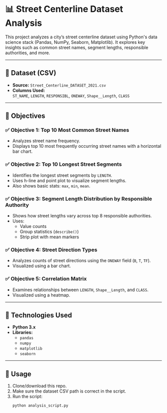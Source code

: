 # 📊 Street Centerline Dataset Analysis

This project analyzes a city’s street centerline dataset using Python's data science stack (Pandas, NumPy, Seaborn, Matplotlib). It explores key insights such as common street names, segment lengths, responsible authorities, and more.

---

## 📁 Dataset (CSV)

- **Source:** `Street_Centerline_DATASET_2021.csv`
- **Columns Used:**  
  `ST_NAME`, `LENGTH`, `RESPONSIBL`, `ONEWAY`, `Shape__Length`, `CLASS`

---

## 🎯 Objectives

### ✅ Objective 1: Top 10 Most Common Street Names
- Analyzes street name frequency.
- Displays top 10 most frequently occurring street names with a horizontal bar chart.

### ✅ Objective 2: Top 10 Longest Street Segments
- Identifies the longest street segments by `LENGTH`.
- Uses h-line and point plot to visualize segment lengths.
- Also shows basic stats: `max`, `min`, `mean`.

### ✅ Objective 3: Segment Length Distribution by Responsible Authority
- Shows how street lengths vary across top 8 responsible authorities.
- Uses:
  - Value counts
  - Group statistics (`describe()`)
  - Strip plot with mean markers

### ✅ Objective 4: Street Direction Types
- Analyzes counts of street directions using the `ONEWAY` field (`B`, `T`, `TF`).
- Visualized using a bar chart.

### ✅ Objective 5: Correlation Matrix
- Examines relationships between `LENGTH`, `Shape__Length`, and `CLASS`.
- Visualized using a heatmap.

---

## 🧰 Technologies Used

- **Python 3.x**
- **Libraries:**
  - `pandas`
  - `numpy`
  - `matplotlib`
  - `seaborn`

---

## 📌 Usage

1. Clone/download this repo.
2. Make sure the dataset CSV path is correct in the script.
3. Run the script:
   ```bash
   python analysis_script.py
